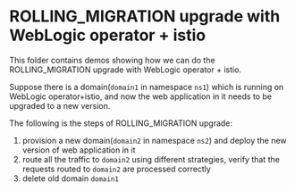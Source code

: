 # ROLLING_MIGRATION upgrade with WebLogic operator + istio

This folder contains demos showing how we can do the ROLLING_MIGRATION upgrade with WebLogic operator + istio.

Suppose there is a domain(`domain1` in namespace `ns1`) which is running on WebLogic operator+istio, and now the web application in it needs to be upgraded to a new version. 

The following is the steps of ROLLING_MIGRATION upgrade:

1. provision a new domain(`domain2` in namespace `ns2`) and deploy the new version of web application in it
1. route all the traffic to `domain2` using different strategies, verify that the requests routed to `domain2` are processed correctly
1. delete old domain `domain1`

